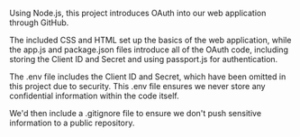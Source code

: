 Using Node.js, this project introduces OAuth into our web application through GitHub. 

The included CSS and HTML set up the basics of the web application, while the app.js and package.json files introduce all of the OAuth code, including storing the Client ID and Secret and using passport.js for authentication. 

The .env file includes the Client ID and Secret, which have been omitted in this project due to security. This .env file ensures we never store any confidential information within the code itself. 

We'd then include a .gitignore file to ensure we don't push sensitive information to a public repository.
